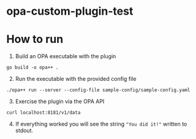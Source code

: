 # opa-custom-plugin-test

# How to run
1. Build an OPA executable with the plugin
```
go build -o opa++ .
```
2. Run the executable with the provided config file
```
./opa++ run --server --config-file sample-config/sample-config.yaml
```
3. Exercise the plugin via the OPA API
```
curl localhost:8181/v1/data
```
4. If everything worked you will see the string `"You did it!"` written to stdout.